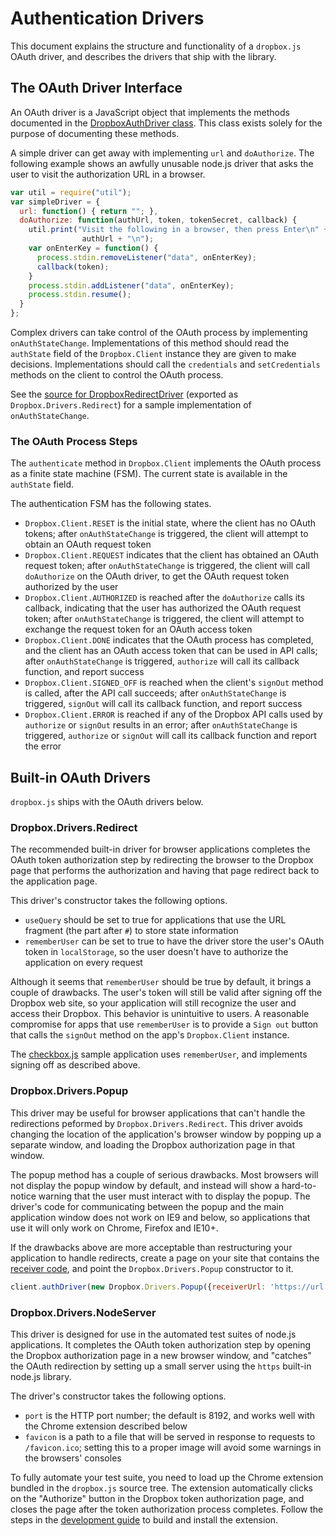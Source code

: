 # Authentication Drivers

This document explains the structure and functionality of a `dropbox.js` OAuth
driver, and describes the drivers that ship with the library.

## The OAuth Driver Interface

An OAuth driver is a JavaScript object that implements the methods documented
in the
[DropboxAuthDriver class](https://github.com/dropbox/dropbox-js/blob/master/src/drivers.coffee).
This class exists solely for the purpose of documenting these methods.

A simple driver can get away with implementing `url` and `doAuthorize`. The
following example shows an awfully unusable node.js driver that asks the user
to visit the authorization URL in a browser.

```javascript
var util = require("util");
var simpleDriver = {
  url: function() { return ""; },
  doAuthorize: function(authUrl, token, tokenSecret, callback) {
    util.print("Visit the following in a browser, then press Enter\n" +
                authUrl + "\n");
    var onEnterKey = function() {
      process.stdin.removeListener("data", onEnterKey);
      callback(token);
    }
    process.stdin.addListener("data", onEnterKey);
    process.stdin.resume();
  }
};
```

Complex drivers can take control of the OAuth process by implementing
`onAuthStateChange`. Implementations of this method should read the `authState`
field of the `Dropbox.Client` instance they are given to make decisions.
Implementations should call the `credentials` and `setCredentials` methods on
the client to control the OAuth process.

See the
[source for DropboxRedirectDriver](https://github.com/dropbox/dropbox-js/blob/master/src/drivers.coffee)
(exported as `Dropbox.Drivers.Redirect`) for a sample implementation of
`onAuthStateChange`.


### The OAuth Process Steps

The `authenticate` method in `Dropbox.Client` implements the OAuth process as a
finite state machine (FSM). The current state is available in the `authState`
field.

The authentication FSM has the following states.

* `Dropbox.Client.RESET` is the initial state, where the client has no OAuth
tokens; after `onAuthStateChange` is triggered, the client will attempt to
obtain an OAuth request token
* `Dropbox.Client.REQUEST` indicates that the client has obtained an OAuth
request token; after `onAuthStateChange` is triggered, the client will call
`doAuthorize` on the OAuth driver, to get the OAuth request token authorized by
the user
* `Dropbox.Client.AUTHORIZED` is reached after the `doAuthorize` calls its
callback, indicating that the user has authorized the OAuth request token;
after `onAuthStateChange` is triggered, the client will attempt to exchange the
request token for an OAuth access token
* `Dropbox.Client.DONE` indicates that the OAuth process has completed, and the
client has an OAuth access token that can be used in API calls; after
`onAuthStateChange` is triggered, `authorize` will call its callback function,
and report success
* `Dropbox.Client.SIGNED_OFF` is reached when the client's `signOut` method is
called, after the API call succeeds; after `onAuthStateChange` is triggered,
`signOut` will call its callback function, and report success
* `Dropbox.Client.ERROR` is reached if any of the Dropbox API calls used by
`authorize` or `signOut` results in an error; after `onAuthStateChange` is
triggered, `authorize` or `signOut` will call its callback function and report
the error


## Built-in OAuth Drivers

`dropbox.js` ships with the OAuth drivers below.

### Dropbox.Drivers.Redirect

The recommended built-in driver for browser applications completes the OAuth
token authorization step by redirecting the browser to the Dropbox page that
performs the authorization and having that page redirect back to the
application page.

This driver's constructor takes the following options.

* `useQuery` should be set to true for applications that use the URL fragment
(the part after `#`) to store state information
* `rememberUser` can be set to true to have the driver store the user's OAuth
token in `localStorage`, so the user doesn't have to authorize the application
on every request

Although it seems that `rememberUser` should be true by default, it brings a
couple of drawbacks. The user's token will still be valid after signing off the
Dropbox web site, so your application will still recognize the user and access
their Dropbox. This behavior is unintuitive to users. A reasonable compromise
for apps that use `rememberUser` is to provide a `Sign out` button that calls
the `signOut` method on the app's `Dropbox.Client` instance.

The
[checkbox.js](https://github.com/dropbox/dropbox-js/tree/master/samples/checkbox.js)
sample application uses `rememberUser`, and implements signing off as described
above.


### Dropbox.Drivers.Popup

This driver may be useful for browser applications that can't handle the
redirections peformed by `Dropbox.Drivers.Redirect`. This driver avoids
changing the location of the application's browser window by popping up a
separate window, and loading the Dropbox authorization page in that window.

The popup method has a couple of serious drawbacks. Most browsers will not
display the popup window by default, and instead will show a hard-to-notice
warning that the user must interact with to display the popup. The driver's
code for communicating between the popup and the main application window does
not work on IE9 and below, so applications that use it will only work on
Chrome, Firefox and IE10+.

If the drawbacks above are more acceptable than restructuring your application
to handle redirects, create a page on your site that contains the
[receiver code](https://github.com/dropbox/dropbox-js/blob/master/test/html/oauth_receiver.html),
and point the `Dropbox.Drivers.Popup` constructor to it.

```javascript
client.authDriver(new Dropbox.Drivers.Popup({receiverUrl: 'https://url.to/receiver.html"}));
```


### Dropbox.Drivers.NodeServer

This driver is designed for use in the automated test suites of node.js
applications. It completes the OAuth token authorization step by opening the
Dropbox authorization page in a new browser window, and "catches" the OAuth
redirection by setting up a small server using the `https` built-in node.js
library.

The driver's constructor takes the following options.

* `port` is the HTTP port number; the default is 8192, and works well with the
Chrome extension described below
* `favicon` is a path to a file that will be served in response to requests to
`/favicon.ico`; setting this to a proper image will avoid some warnings in the
browsers' consoles

To fully automate your test suite, you need to load up the Chrome extension
bundled in the `dropbox.js` source tree. The extension automatically clicks on
the "Authorize" button in the Dropbox token authorization page, and closes the
page after the token authorization process completes. Follow the steps in the
[development guide](https://github.com/dropbox/dropbox-js/blob/master/doc/development.md)
to build and install the extension.

